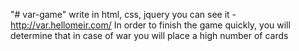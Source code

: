 "# var-game" 
write in html, css, jquery
you can see it - http://var.hellomeir.com/
In order to finish the game quickly, you will determine that in case of war you will place a high number of cards
